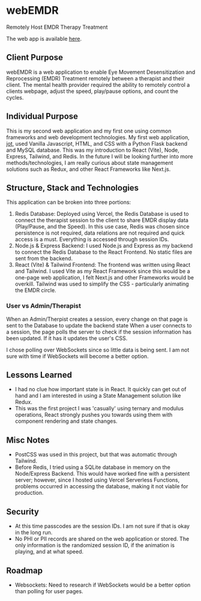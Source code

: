 # webEMDR
Remotely Host EMDR Therapy Treatment

The web app is available [here](https://web-emdr.vercel.app/).

## Client Purpose
webEMDR is a web application to enable Eye Movement Desensitization and Reprocessing (EMDR) Treatment remotely between a therapist and their client. The mental health provider required the ability to remotely control a clients webpage, adjust the speed, play/pause options, and count the cycles. 

## Individual Purpose
This is my second web application and my first one using common frameworks and web development technologies.
My first web application, [jot](https://jotapp-demo.vercel.app/), used Vanilla Javascript, HTML, and CSS with a Python Flask backend and MySQL database. This was my introduction to React (Vite), Node, Express, Tailwind, and Redis. In the future I will be looking further into more methods/technologies, I am really curious about state management solutions such as Redux, and other React Frameworks like Next.js.

## Structure, Stack and Technologies
This application can be broken into three portions:
1. Redis Database: Deployed using Vercel, the Redis Database is used to connect the therapist session to the client to share EMDR display data (Play/Pause, and the Speed). In this use case, Redis was chosen since persistence is not required, data relations are not required and quick access is a must. Everything is accessed through session IDs.
2. Node.js & Express Backend: I used Node.js and Express as my backend to connect the Redis Database to the React Frontend. No static files are sent from the backend.
3. React (Vite) & Tailwind Frontend: The frontend was written using React and Tailwind. I used Vite as my React Framework since this would be a one-page web application, I felt Next.js and other Frameworks would be overkill. Tailwind was used to simplify the CSS - particularly animating the EMDR circle.

### User vs Admin/Therapist
When an Admin/Therpist creates a session, every change on that page is sent to the Database to update the backend state
When a user connects to a session, the page polls the server to check if the session information has been updated. If it has it updates the user's CSS.

I chose polling over WebSockets since so little data is being sent. I am not sure with time if WebSockets will become a better option.

## Lessons Learned
- I had no clue how important state is in React. It quickly can get out of hand and I am interested in using a State Management solution like Redux.
- This was the first project I was 'casually' using ternary and modulus operations, React strongly pushes you towards using them with component rendering and state changes.

## Misc Notes
- PostCSS was used in this project, but that was automatic through Tailwind.
- Before Redis, I tried using a SQLite database in memory on the Node/Express Backend. This would have worked fine with a persistent server; however, since I hosted using Vercel Serverless Functions, problems occurred in accessing the database, making it not viable for production.

## Security
- At this time passcodes are the session IDs. I am not sure if that is okay in the long run.
- No PHI or PII records are shared on the web application or stored. The only information is the randomized session ID, if the animation is playing, and at what speed.

## Roadmap
- Websockets: Need to research if WebSockets would be a better option than polling for user pages.